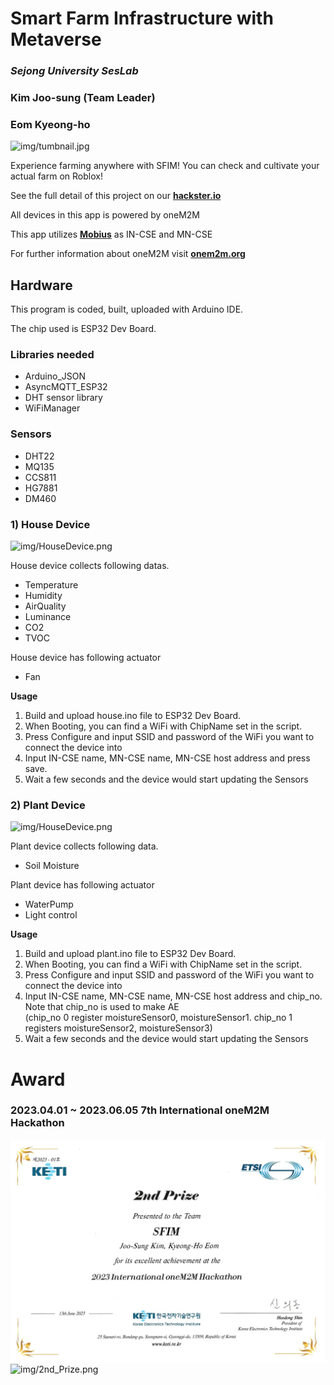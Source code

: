 # Smart Farm Infrastructure with Metaverse
### *Sejong University SesLab*
### Kim Joo-sung (Team Leader)
### Eom Kyeong-ho
![img/tumbnail.jpg](img/thumbnail.jpg)

Experience farming anywhere with SFIM! You can check and cultivate your actual farm on Roblox!

See the full detail of this project on our [**hackster.io**](https://www.hackster.io/rudgh9242/smart-farm-infrastructure-with-metaverse-373664)

All devices in this app is powered by oneM2M

This app utilizes [**Mobius**](https://github.com/IoTKETI/Mobius) as IN-CSE and MN-CSE

For further information about oneM2M visit [**onem2m.org**](https://www.onem2m.org)
<br>

## Hardware

This program is coded, built, uploaded with Arduino IDE. 

The chip used is ESP32 Dev Board.

### Libraries needed

- Arduino_JSON
- AsyncMQTT_ESP32
- DHT sensor library
- WiFiManager

### Sensors

- DHT22
- MQ135
- CCS811
- HG7881
- DM460

### 1) House Device

![img/HouseDevice.png](img/HouseDevice.png)

House device collects following datas.

- Temperature
- Humidity
- AirQuality
- Luminance
- CO2
- TVOC

House device has following actuator

- Fan


**Usage**
1. Build and upload house.ino file to ESP32 Dev Board.
2. When Booting, you can find a WiFi with ChipName set in the script.
3. Press Configure and input SSID and password of the WiFi you want to connect the device into
4. Input IN-CSE name, MN-CSE name, MN-CSE host address and press save.
5. Wait a few seconds and the device would start updating the Sensors

### 2) Plant Device
![img/HouseDevice.png](img/PlantDevice.png)

Plant device collects following data.

- Soil Moisture


Plant device has following actuator
- WaterPump
- Light control

**Usage**
1. Build and upload plant.ino file to ESP32 Dev Board.
2. When Booting, you can find a WiFi with ChipName set in the script.
3. Press Configure and input SSID and password of the WiFi you want to connect the device into
4. Input IN-CSE name, MN-CSE name, MN-CSE host address and chip_no. Note that chip_no is used to make AE<br>
(chip_no 0 register moistureSensor0, moistureSensor1. chip_no 1 registers moistureSensor2, moistureSensor3)
5. Wait a few seconds and the device would start updating the Sensors

# Award
### 2023.04.01 ~ 2023.06.05 7th International oneM2M Hackathon
![img/2nd_Award.jpg](img/2nd_Award.jpg)
![img/2nd_Prize.png](img/2nd_Prize.png)
